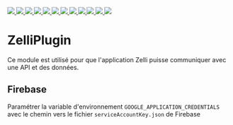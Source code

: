 <p>
  <a href="https://app.travis-ci.com/github/departement-loire-atlantique/jZelli">
    <img src="https://api.travis-ci.com/departement-loire-atlantique/jZelli.svg?branch=master" />
  </a>
  <a href="https://sonarcloud.io/organizations/departement-loire-atlantique">
    <img src="https://sonarcloud.io/api/project_badges/measure?project=departement-loire-atlantique_jZelli&metric=ncloc" />
    <img src="https://sonarcloud.io/api/project_badges/measure?project=departement-loire-atlantique_jZelli&metric=bugs" />
    <img src="https://sonarcloud.io/api/project_badges/measure?project=departement-loire-atlantique_jZelli&metric=code_smells" />
    <img src="https://sonarcloud.io/api/project_badges/measure?project=departement-loire-atlantique_jZelli&metric=coverage" />
    <img src="https://sonarcloud.io/api/project_badges/measure?project=departement-loire-atlantique_jZelli&metric=duplicated_lines_density" />
    <img src="https://sonarcloud.io/api/project_badges/measure?project=departement-loire-atlantique_jZelli&metric=sqale_rating" />
    <img src="https://sonarcloud.io/api/project_badges/measure?project=departement-loire-atlantique_jZelli&metric=alert_status" />
    <img src="https://sonarcloud.io/api/project_badges/measure?project=departement-loire-atlantique_jZelli&metric=reliability_rating" />
    <img src="https://sonarcloud.io/api/project_badges/measure?project=departement-loire-atlantique_jZelli&metric=security_rating" />
    <img src="https://sonarcloud.io/api/project_badges/measure?project=departement-loire-atlantique_jZelli&metric=sqale_index" />
    <img src="https://sonarcloud.io/api/project_badges/measure?project=departement-loire-atlantique_jZelli&metric=vulnerabilities" />
    </a>
</p>

# ZelliPlugin

Ce module est utilisé pour que l'application Zelli puisse communiquer avec une API et des données.

## Firebase

Paramétrer la variable d'environnement `GOOGLE_APPLICATION_CREDENTIALS` avec le chemin vers le fichier `serviceAccountKey.json` de Firebase
